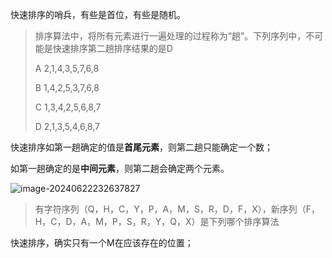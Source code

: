 快速排序的哨兵，有些是首位，有些是随机。

> 排序算法中，将所有元素进行一遍处理的过程称为“趟”。下列序列中，不可能是快速排序第二趟排序结果的是D
>
> A 2,1,4,3,5,7,6,8
>
> B 1,4,2,5,3,7,6,8
>
> C 1,3,4,2,5,6,8,7
>
> D 2,1,3,5,4,6,8,7

快速排序如第一趟确定的值是**首尾元素**，则第二趟只能确定一个数；

如第一趟确定的是**中间元素**，则第二趟会确定两个元素。

![image-20240622232637827](https://cdn.jsdelivr.net/gh/sword4869/pic1@main/images/202406222326894.png)



> 有字符序列（Q，H，C，Y，P，A，M，S，R，D，F，X），新序列（F，H，C，D，A，M，P，S，R，Y，Q，X）是下列哪个排序算法

快速排序，确实只有一个M在应该存在的位置；